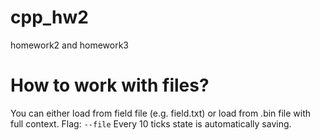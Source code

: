 # cpp_hw2
homework2 and homework3
# How to work with files?
You can either load from field file (e.g. field.txt) or load from .bin file with full context. Flag: `--file`
 Every 10 ticks state is automatically saving.


